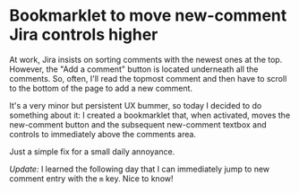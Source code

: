 # Bookmarklet to move new-comment Jira controls higher

At work, Jira insists on sorting comments with the newest ones at the top. However, the "Add a comment" button is located underneath all the comments. So, often, I'll read the topmost comment and then have to scroll to the bottom of the page to add a new comment.

It's a very minor but persistent UX bummer, so today I decided to do something about it: I created a bookmarklet that, when activated, moves the new-comment button and the subsequent new-comment textbox and controls to immediately above the comments area.

<script src="https://gist.github.com/codeconscious/7fd3a8bed27d83c687578b1ee9c42dc8.js"></script>

Just a simple fix for a small daily annoyance.

_Update:_ I learned the following day that I can immediately jump to new comment entry with the `m` key. Nice to know!
